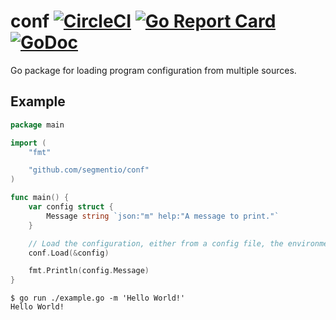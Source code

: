 # conf [![CircleCI](https://circleci.com/gh/segmentio/conf.svg?style=shield)](https://circleci.com/gh/segmentio/conf) [![Go Report Card](https://goreportcard.com/badge/github.com/segmentio/conf)](https://goreportcard.com/report/github.com/segmentio/conf) [![GoDoc](https://godoc.org/github.com/segmentio/conf?status.svg)](https://godoc.org/github.com/segmentio/conf)
Go package for loading program configuration from multiple sources.

Example
-------

```go
package main

import (
    "fmt"

    "github.com/segmentio/conf"
)

func main() {
    var config struct {
        Message string `json:"m" help:"A message to print."`
    }

    // Load the configuration, either from a config file, the environment or the program arguments.
    conf.Load(&config)

    fmt.Println(config.Message)
}
```
```
$ go run ./example.go -m 'Hello World!'
Hello World!
```
